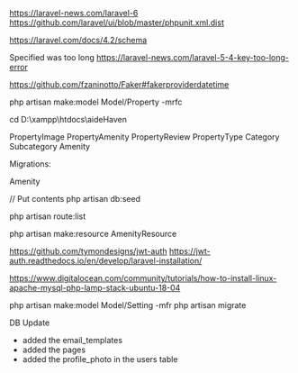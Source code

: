 https://laravel-news.com/laravel-6
https://github.com/laravel/ui/blob/master/phpunit.xml.dist

https://laravel.com/docs/4.2/schema

Specified was too long
https://laravel-news.com/laravel-5-4-key-too-long-error

https://github.com/fzaninotto/Faker#fakerproviderdatetime

php artisan make:model Model/Property -mrfc

cd D:\xampp\htdocs\aideHaven

PropertyImage
PropertyAmenity
PropertyReview
PropertyType
Category
Subcategory
Amenity

Migrations:

Amenity

// Put contents
php artisan db:seed

php artisan route:list

php artisan make:resource AmenityResource

https://github.com/tymondesigns/jwt-auth
https://jwt-auth.readthedocs.io/en/develop/laravel-installation/

https://www.digitalocean.com/community/tutorials/how-to-install-linux-apache-mysql-php-lamp-stack-ubuntu-18-04

php artisan make:model Model/Setting -mfr
php artisan migrate

DB Update
- added the email_templates
- added the pages 
- added the profile_photo in the users table
